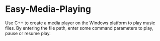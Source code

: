 # Easy-Media-Playing
Use C++ to create a media player on the Windows platform to play music files. By entering the file path, enter some command parameters to play, pause or resume play.
